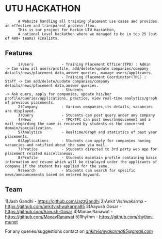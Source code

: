 # UTU HACKATHON
          A Website handling all training placement use cases and provides an effective and transparent process flow.
          This is our project for Hackin UTU Hackathon, 
          A national Level hackathon where we managed to be in top 25 (out of 400+ teams) Finalists.

## Features
          1)Users             - Training Placement Officer(TPO) : Admin     -> Can view all users/profile, add/delete/update companies/company details/news/placement data,answer queries, manage users/applicants.
                              - Training Placement Coordinator(TPC) : Staff -> Can add/delete/update companies/company details/news/placement data,answer queries.
                              - Students                                    -> Ask query, apply for companies, update his/her profile/queries/applications, practice, view real-time analytics/graph of previous placements.
          2)Company           - Various companies,its details, vacancies are displayed.
          3)Query             - Students can post query under any company
          4)News              - TPO/TPC can post news/annoucement and a mail regarding the same is recieved by students os the concerned domain/specialization.
          5)Analytics         - Realtime/Graph and statistics of past year placements.
          6)Applications      - Students can apply for companies having vacancies and notified about the same via mail.
          7)Pratice           - Students directed to 3rd party web app for placement related miscellaneous.
          8)Profile           - Students maintain profile containing basic information and resume which will be displayed under the applicants of company if the student has applied for the same.
          9)Search            - Students can search for specific news/announcements based on entered keyword.
  
## Team
 1)Jash Gandhi - https://github.com/JazzGandhi
 2)Ankit Vishwakarma - https://github.com/ankitvishwakarma85
 3)Aayush Gosar - https://github.com/Aayush-Gosar
 4)Manav Ranawat - https://github.com/ManavRanawat
 5)Rhythm - https://github.com/rhythm-munot

For any queries/suggestions contact on *ankitvishwakarma85@gmail.com*
